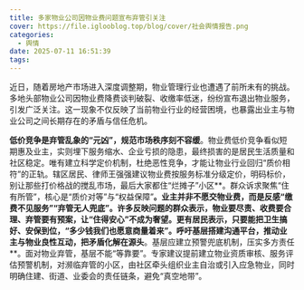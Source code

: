 ```yaml
---
title: 多家物业公司因物业费问题宣布弃管引关注
cover: https://file.iglooblog.top/blog/cover/社会舆情报告.png
categories:
  - 舆情
date: 2025-07-11 16:51:39
tags:
---
```


近日，随着房地产市场进入深度调整期，物业管理行业也遭遇了前所未有的挑战。多地头部物业公司因物业费降费谈判破裂、收缴率低迷，纷纷宣布退出物业服务，引发广泛关注。这一现象不仅反映了当前物业行业的经营困境，也暴露出业主与物业公司之间长期存在的矛盾与信任危机。

**低价竞争是弃管乱象的“元凶”，规范市场秩序刻不容缓**。物业费低价竞争看似短期惠及业主，实则埋下服务缩水、企业亏损的隐患，最终损害的是居民生活质量和社区稳定。唯有建立科学定价机制，杜绝恶性竞争，才能让物业行业回归“质价相符”的正轨。辖区居民、律师王强强建议物业费按服务标准分级定价，明码标价，别让那些打价格战的搅乱市场，最后大家都住“烂摊子”小区**。群众诉求聚焦“住有所管”，核心是“质价对等”与“权益保障”**。业主并非不愿交物业费，而是反感“缴费不见服务”“弃管无人兜底”。许多反映问题的群众表示，物业要尽责、收费要合理、弃管要有预案，让“住得安心”不成为奢望。更有居民表示，只要能把卫生搞好、安保到位，“多少钱我们也愿意商量着来”。呼吁基层搭建沟通平台，推动业主与物业良性互动，把矛盾化解在源头**。基层应建立预警兜底机制，压实多方责任**。面对物业弃管，基层不能“等靠要”。专家建议提前建立物业资质审核、服务评估预警机制，对濒临弃管的小区，由社区牵头组织业主自治或引入应急物业，同时明确住建、街道、业委会的责任链条，避免“真空地带”。

 
